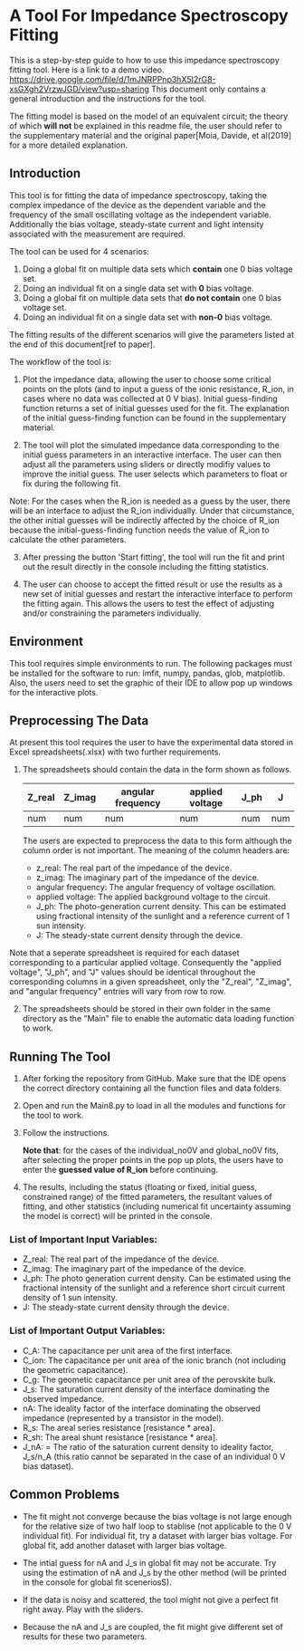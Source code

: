# A Tool For Impedance Spectroscopy Fitting
This is a step-by-step guide to how to use this impedance spectroscopy fitting tool. 
Here is a link to a demo video. https://drive.google.com/file/d/1mJNRPPnp3hX5I2rG8-xsGXgh2VrzwJGD/view?usp=sharing
This document only contains a general introduction and the instructions for the tool.

The fitting model is based on the model of an equivalent circuit; the theory of which **will not** be explained in this readme file, the user should refer to the supplementary material and the original paper[Moia, Davide, et al(2019] for a more detailed explanation. 

## Introduction
This tool is for fitting the data of impedance spectroscopy, taking the complex impedance of the device as the dependent variable and the frequency of the small oscillating voltage as the independent variable. Additionally the bias voltage, steady-state current and light intensity associated with the measurement are required.

The tool can be used for 4 scenarios:
1. Doing a global fit on multiple data sets which **contain** one 0 bias voltage set.
2. Doing an individual fit on a single data set with **0** bias voltage.
3. Doing a global fit on multiple data sets that **do not contain** one 0 bias voltage set.
4. Doing an individual fit on a single data set with **non-0** bias voltage.

The fitting results of the different scenarios will give the parameters listed at the end of this document[ref to paper].

The workflow of the tool is:
1. Plot the impedance data, allowing the user to choose some critical points on the plots (and to input a guess of the ionic resistance, R_ion, in cases where no data was collected at 0 V bias). Initial guess-finding function returns a set of initial guesses used for the fit. The explanation of the initial guess-finding function can be found in the supplementary material.

2. The tool will plot the simulated impedance data corresponding to the initial guess parameters in an interactive interface. The user can then adjust all the parameters using sliders or directly modifiy values to improve the initial guess. The user selects which parameters to float or fix during the following fit.

Note: For the cases when the R_ion is needed as a guess by the user, there will be an interface to adjust the R_ion individually. Under that circumstance, the other initial guesses will be indirectly affected by the choice of R_ion because the initial-guess-finding function needs the value of R_ion to calculate the other parameters.

3. After pressing the button 'Start fitting', the tool will run the fit and print out the result directly in the console including the fitting statistics.

5. The user can choose to accept the fitted result or use the results as a new set of initial guesses and restart the interactive interface to perform the fitting again. This allows the users to test the effect of adjusting and/or constraining the parameters individually.




## Environment
This tool requires simple environments to run. The following packages must be installed for the software to run: lmfit, numpy, pandas, glob, matplotlib. Also, the users need to set the graphic of their IDE  to allow pop up windows for the interactive plots.

## Preprocessing The Data
At present this tool requires the user to have the experimental data stored in Excel spreadsheets(.xlsx) with two further requirements.
1. The spreadsheets should contain the data in the form shown as follows.


    | Z_real   | Z_imag   | angular frequency | applied voltage | J_ph | J
    |-         | -        | -                 | -               | -    |-
    |   num    |   num    |   num             |     num         |  num |num

    The users are expected to preprocess the data to this form although the column order is not important. The meaning of the column headers are:
    * z_real: The real part of the impedance of the device.
    * z_imag: The imaginary part of the impedance of the device.
    * angular frequency: The angular frequency of voltage oscillation.
    * applied voltage: The applied background voltage to the circuit.
    * J_ph: The photo-generation current density. This can be estimated using fractional intensity of the sunlight and a reference current of 1 sun intensity.
    * J: The steady-state current density through the device.

Note that a seperate spreadsheet is required for each dataset corresponding to a particular applied voltage. Consequently the "applied voltage", "J_ph", and "J" values should be identical throughout the corresponding columns in a given spreadsheet, only the "Z_real", "Z_imag", and "angular frequency" entries will vary from row to row.


2. The spreadsheets should be stored in their own folder in the same directory as the "Main" file to enable the automatic data loading function to work.



## Running The Tool
1. After forking the repository from GitHub. Make sure that the IDE opens the correct directory containing all the function files and data folders.
2. Open and run the Main8.py to load in all the modules and functions for the tool to work.
3. Follow the instructions.

    __Note that__: for the cases of the individual_no0V and global_no0V fits, after selecting the proper points in the pop up plots, the users have to enter the __guessed value of R_ion__ before continuing.
4. The results, including the status (floating or fixed, initial guess, constrained range) of the fitted parameters, the resultant values of fitting, and other statistics (including numerical fit uncertainty assuming the model is correct) will be printed in the console.



### List of Important Input Variables:
* Z_real: The real part of the impedance of the device.
* Z_imag: The imaginary part of the impedance of the device.
* J_ph: The photo generation current density. Can be estimated using the fractional intensity of the sunlight and a reference short circuit current density of 1 sun intensity.
* J: The steady-state current density through the device.

### List of Important Output Variables:
* C_A: The capacitance per unit area of the first interface.
* C_ion: The capacitance per unit area of the ionic branch (not including the geometric capacitance).
* C_g: The geometic capacitance per unit area of the perovskite bulk.
* J_s: The saturation current density of the interface dominating the observed impedance.
* nA: The ideality factor of the interface dominating the observed impedance (represented by a transistor in the model).
* R_s: The areal series resistance [resistance * area].
* R_sh: The areal shunt resistance [resistance * area].
* J_nA: = The ratio of the saturation current density to ideality factor, J_s/n_A (this ratio cannot be separated in the case of an individual 0 V bias dataset).


## Common Problems
* The fit might not converge because the bias voltage is not large enough for the relative size of two half loop to stablise (not applicable to the 0 V individual fit). For individual fit, try a dataset with larger bias voltage. For global fit, add another dataset with larger bias voltage.

* The intial guess for nA and J_s in global fit may not be accurate. Try using the estimation of nA and J_s by the other method (will be printed in the console for global fit sceneriosS).

* If the data is noisy and scattered, the tool might not give a perfect fit right away. Play with the sliders.

* Because the nA and J_s are coupled, the fit might give different set of results for these two parameters.


























